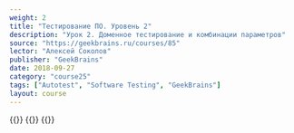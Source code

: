```yaml
---
weight: 2
title: "Тестирование ПО. Уровень 2"
description: "Урок 2. Доменное тестирование и комбинации параметров"
source: "https://geekbrains.ru/courses/85"
lector: "Алексей Соколов"
publisher: "GeekBrains"
date: 2018-09-27
category: "course25"
tags: ["Autotest", "Software Testing", "GeekBrains"]
layout: course
---
```

{{<players>}}
    {{<protonvideo f9b14d5d074ebb2ee7adff53afa3dfae>}}
{{</players>}}
